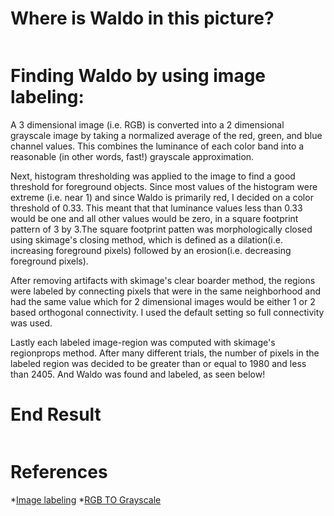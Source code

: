 # Where is Waldo in this picture?
![]()

# Finding Waldo by using image labeling:
A 3 dimensional image (i.e. RGB) is converted into a 2 dimensional grayscale image by taking a normalized average of the red, green, and blue channel values. This combines the luminance of each color band into a reasonable (in other words, fast!) grayscale approximation. 

Next, histogram thresholding was applied to the image to find a good threshold for foreground objects. Since most values of the histogram were extreme (i.e. near 1) and since Waldo is primarily red, I decided on a color threshold of 0.33. This meant that that luminance values less than 0.33 would be one and all other values would be zero, in a square footprint pattern of 3 by 3.The square footprint patten was morphologically closed using skimage's closing method, which is defined as a dilation(i.e. increasing foreground pixels) followed by an erosion(i.e. decreasing foreground pixels). 

After removing artifacts with skimage's clear boarder method, the regions were labeled by connecting pixels that were in the same neighborhood and had the same value which for 2 dimensional images would be either 1 or 2 based orthogonal connectivity. I used the default setting so full connectivity was used. 

Lastly each labeled image-region was computed with skimage's regionprops method. After many different trials, the number of pixels in the labeled region was decided to be greater than or equal to 1980 and less than 2405. And Waldo was found and labeled, as seen below!
 
# End Result
![]()

# References
*[Image labeling](https://scikit-image.org/docs/dev/auto_examples/segmentation/plot_label.html)
*[RGB TO Grayscale](https://www.kdnuggets.com/2019/12/convert-rgb-image-grayscale.html)
